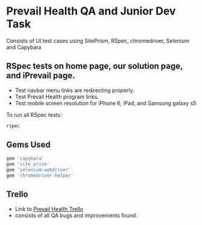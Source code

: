 # Prevail Health QA and Junior Dev Task

Consists of UI test cases using SitePrism, RSpec, chromedriver, Selenium and Capybara

## RSpec tests on home page, our solution page, and iPrevail page.

* Test navbar menu links are redirecting properly.
* Test Prevail Health program links.
* Test mobile screen resolution for iPhone 6, iPad, and Samsung galaxy s5

To run all RSpec tests:

```bash
rspec
```

## Gems Used

```ruby
gem 'capybara'
gem 'site_prism'
gem 'selenium-webdriver'
gem 'chromedriver-helper'
```

## Trello

* Link to [Prevail Health Trello ](https://trello.com/b/hF6bZXSo/prevail-health)
* consists of all QA bugs and improvements found.
